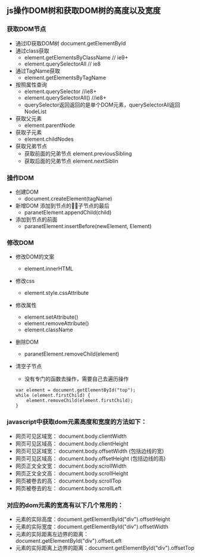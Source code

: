 ## js操作DOM树和获取DOM树的高度以及宽度
### 获取DOM节点
* 通过ID获取DOM树 document.getElementById
* 通过class获取
	* element.getElementsByClassName // ie9+ 
	* element.querySelectorAll // ie8 
* 通过TagName获取	
	* element.getElementsByTagName
* 按照属性查询
	* element.querySelector //ie8+ 
	* element.querySelectorAll() //ie8+ 
	* querySelector返回返回的是单个DOM元素，querySelectorAll返回NodeList
* 获取父元素
	* element.parentNode
* 获取子元素
	* element.childNodes
* 获取兄弟节点
	* 获取前面的兄弟节点 element.previousSibling
	* 获取后面的兄弟节点 element.nextSiblin

### 操作DOM
* 创建DOM 
	* document.createElement(tagName)
* 新增DOM 添加到节点的子节点的最后 
	* paranetElement.appendChild(child)
* 添加到节点的前面 
	* paranetElement.insertBefore(newElement, Element)

### 修改DOM
* 修改DOM的文案 
	* element.innerHTML
* 修改css
	* element.style.cssAttribute
* 修改属性
	* element.setAttribute() 
	* element.removeAttribute() 
	* element.className
* 删除DOM
	* paranetElement.removeChild(element)
* 清空子节点
	* 没有专门的函数去操作，需要自己去遍历操作
	
	```
	var element = document.getElementById("top");
	while (element.firstChild) {
	    element.removeChild(element.firstChild);
	}
	```

### javascript中获取dom元素高度和宽度的方法如下：

* 网页可见区域宽： document.body.clientWidth
* 网页可见区域高： document.body.clientHeight
* 网页可见区域宽： document.body.offsetWidth (包括边线的宽)
* 网页可见区域高： document.body.offsetHeight (包括边线的高)
* 网页正文全文宽： document.body.scrollWidth
* 网页正文全文高： document.body.scrollHeight
* 网页被卷去的高： document.body.scrollTop
* 网页被卷去的左： document.body.scrollLeft

### 对应的dom元素的宽高有以下几个常用的：

* 元素的实际高度：document.getElementById("div").offsetHeight
* 元素的实际宽度：document.getElementById("div").offsetWidth
* 元素的实际距离左边界的距离：document.getElementById("div").offsetLeft
* 元素的实际距离上边界的距离：document.getElementById("div").offsetTop